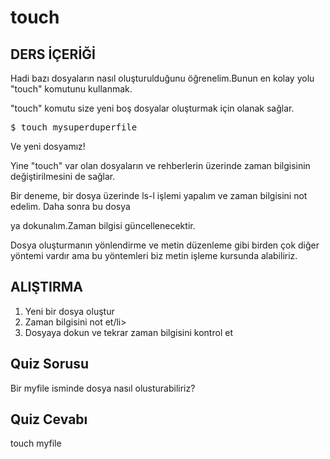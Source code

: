 ﻿# touch

## DERS İÇERİĞİ

Hadi bazı dosyaların nasıl oluşturulduğunu öğrenelim.Bunun en kolay yolu "touch" komutunu kullanmak.

"touch" komutu size yeni boş dosyalar oluşturmak için olanak sağlar.

<pre>$ touch mysuperduperfile</pre>

Ve yeni dosyamız!

Yine "touch" var olan dosyaların ve rehberlerin üzerinde zaman bilgisinin değiştirilmesini de sağlar.

Bir deneme, bir dosya üzerinde ls-l işlemi yapalım ve zaman bilgisini not edelim. Daha sonra bu dosya

ya dokunalım.Zaman bilgisi güncellenecektir.

Dosya oluşturmanın yönlendirme ve metin düzenleme gibi birden çok diğer yöntemi vardır ama bu yöntemleri biz metin işleme kursunda alabiliriz.

## ALIŞTIRMA

<ol>
<li>Yeni bir dosya oluştur</li>
<li>Zaman bilgisini not et/li>
<li>Dosyaya dokun ve tekrar zaman bilgisini kontrol et</li>
</ol>

## Quiz Sorusu

Bir myfile isminde dosya nasıl olusturabiliriz?  

## Quiz Cevabı

touch myfile